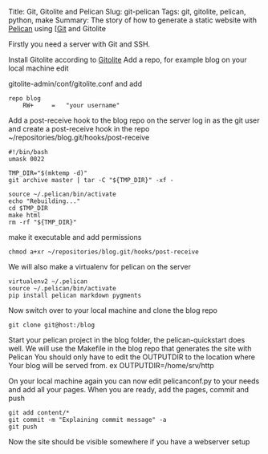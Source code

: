 Title: Git, Gitolite and Pelican
Slug: git-pelican
Tags: git, gitolite, pelican, python, make
Summary: The story of how to generate a static website with [Pelican](http://getpelican.com/) using [[Git](http://git-scm.org) and Gitolite

Firstly you need a server with Git and SSH.

Install Gitolite according to [Gitolite](https://github.com/sitaramc/gitolite#readme)
Add a repo, for example blog
on your local machine edit

gitolite-admin/conf/gitolite.conf and add

	repo blog
		RW+		=	"your username"


Add a post-receive hook to the blog repo
on the server log in as the git user and create a post-receive hook in the repo
~/repositories/blog.git/hooks/post-receive

	#!/bin/bash
	umask 0022

	TMP_DIR="$(mktemp -d)"
	git archive master | tar -C "${TMP_DIR}" -xf -

	source ~/.pelican/bin/activate
	echo "Rebuilding..."
	cd $TMP_DIR
	make html
	rm -rf "${TMP_DIR}"

make it executable and add permissions

	chmod a+xr ~/repositories/blog.git/hooks/post-receive


We will also make a virtualenv for pelican on the server

	virtualenv2 ~/.pelican
	source ~/.pelican/bin/activate
	pip install pelican markdown pygments


Now switch over to your local machine and clone the blog repo

	git clone git@host:/blog

Start your pelican project in the blog folder, the pelican-quickstart does well.
We will use the Makefile in the blog repo that generates the site with Pelican
You should only have to edit the OUTPUTDIR to the location where Your blog will be served from.
ex OUTPUTDIR=/home/srv/http

On your local machine again you can now edit pelicanconf.py to your needs and add all your pages.
When you are ready, add the pages, commit and push

	git add content/*
	git commit -m "Explaining commit message" -a
	git push

Now the site should be visible somewhere if you have a webserver setup

